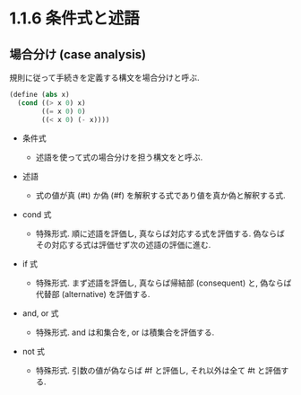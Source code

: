 # 1.1.6 条件式と述語

## 場合分け (case analysis)

規則に従って手続きを定義する構文を場合分けと呼ぶ.

```scheme
(define (abs x)
  (cond ((> x 0) x)
        ((= x 0) 0)
        ((< x 0) (- x))))
```

* 条件式
  * 述語を使って式の場合分けを担う構文をと呼ぶ.

* 述語
  * 式の値が真 (#t) か偽 (#f) を解釈する式であり値を真か偽と解釈する式.

* cond 式
  * 特殊形式. 順に述語を評価し, 真ならば対応する式を評価する. 偽ならばその対応する式は評価せず次の述語の評価に進む.

* if 式
  * 特殊形式. まず述語を評価し, 真ならば帰結部 (consequent) と, 偽ならば代替部 (alternative) を評価する.

* and, or 式
  * 特殊形式. and は和集合を, or は積集合を評価する.

* not 式
  * 特殊形式. 引数の値が偽ならば #f と評価し, それ以外は全て #t と評価する.
